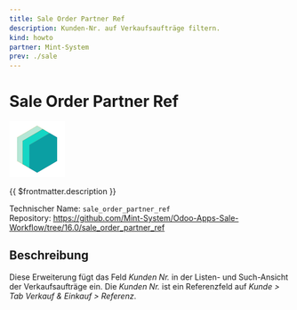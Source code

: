 ```yaml
---
title: Sale Order Partner Ref
description: Kunden-Nr. auf Verkaufsaufträge filtern.
kind: howto
partner: Mint-System
prev: ./sale
---
```


# Sale Order Partner Ref

![icon_oms_box](attachments/icons_odoo_mint_system.png)

{{ $frontmatter.description }}

Technischer Name: `sale_order_partner_ref`\
Repository: <https://github.com/Mint-System/Odoo-Apps-Sale-Workflow/tree/16.0/sale_order_partner_ref>

## Beschreibung

Diese Erweiterung fügt das Feld _Kunden Nr._ in der Listen- und Such-Ansicht der Verkaufsaufträge ein. Die _Kunden Nr._ ist ein Referenzfeld auf _Kunde > Tab Verkauf & Einkauf > Referenz_.

